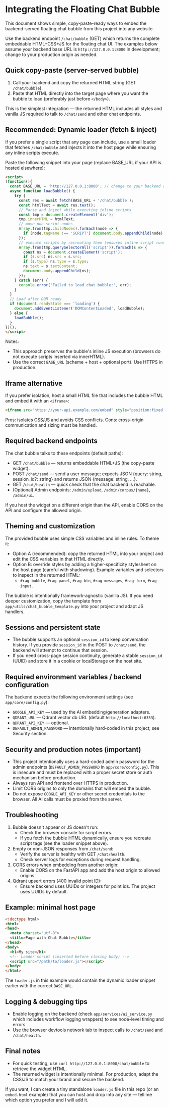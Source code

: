 # Integrating the Floating Chat Bubble

This document shows simple, copy-paste-ready ways to embed the backend-served floating chat bubble from this project into any website.

Use the backend endpoint `/chat/bubble` (GET) which returns the complete embeddable HTML+CSS+JS for the floating chat UI. The examples below assume your backend base URL is `http://127.0.0.1:8000` in development; change to your production origin as needed.

## Quick copy-paste (server-served bubble)

1. Call your backend and copy the returned HTML string (GET `/chat/bubble`).
2. Paste that HTML directly into the target page where you want the bubble to load (preferably just before `</body>`).

This is the simplest integration — the returned HTML includes all styles and vanilla JS required to talk to `/chat/send` and other chat endpoints.

## Recommended: Dynamic loader (fetch & inject)

If you prefer a single script that any page can include, use a small loader that fetches `/chat/bubble` and injects it into the host page while ensuring any inline scripts execute.

Paste the following snippet into your page (replace BASE_URL if your API is hosted elsewhere):

```html
<script>
(function(){
  const BASE_URL = 'http://127.0.0.1:8000'; // change to your backend origin
  async function loadBubble() {
    try {
      const res = await fetch(BASE_URL + '/chat/bubble');
      const htmlText = await res.text();
      // Parse and inject while executing inline scripts
      const tmp = document.createElement('div');
      tmp.innerHTML = htmlText;
      // move non-script nodes
      Array.from(tmp.childNodes).forEach(node => {
        if (node.tagName !== 'SCRIPT') document.body.appendChild(node);
      });
      // execute scripts by recreating them (ensures inline script runs)
      Array.from(tmp.querySelectorAll('script')).forEach(s => {
        const ns = document.createElement('script');
        if (s.src) ns.src = s.src;
        if (s.type) ns.type = s.type;
        ns.text = s.textContent;
        document.body.appendChild(ns);
      });
    } catch (err) {
      console.error('Failed to load chat bubble:', err);
    }
  }
  // Load after DOM ready
  if (document.readyState === 'loading') {
    document.addEventListener('DOMContentLoaded', loadBubble);
  } else {
    loadBubble();
  }
})();
</script>
```

Notes:

- This approach preserves the bubble's inline JS execution (browsers do not execute scripts inserted via innerHTML).
- Use the correct `BASE_URL` (scheme + host + optional port). Use HTTPS in production.

## Iframe alternative

If you prefer isolation, host a small HTML file that includes the bubble HTML and embed it with an `<iframe>`:

```html
<iframe src="https://your-api.example.com/embed" style="position:fixed;right:20px;bottom:20px;width:360px;height:520px;border:none;z-index:99999;"></iframe>
```

Pros: isolates CSS/JS and avoids CSS conflicts. Cons: cross-origin communication and sizing must be handled.

## Required backend endpoints

The chat bubble talks to these endpoints (default paths):

- GET `/chat/bubble` — returns embeddable HTML+JS (the copy-paste widget).
- POST `/chat/send` — send a user message; expects JSON {query: string, session_id?: string} and returns JSON {message: string, ...}.
- GET `/chat/health` — quick check that the chat backend is reachable.
- (Optional) Admin endpoints: `/admin/upload`, `/admin/corpus/{name}`, `/admin/ui`.

If you host the widget on a different origin than the API, enable CORS on the API and configure the allowed origin.

## Theming and customization

The provided bubble uses simple CSS variables and inline rules. To theme it:

- Option A (recommended): copy the returned HTML into your project and edit the CSS variables in that HTML directly.
- Option B: override styles by adding a higher-specificity stylesheet on the host page (careful with shadowing). Example variables and selectors to inspect in the returned HTML:
  - `#rag-bubble`, `#rag-panel`, `#rag-btn`, `#rag-messages`, `#rag-form`, `#rag-input`.

The bubble is intentionally framework-agnostic (vanilla JS). If you need deeper customization, copy the template from `app/utils/chat_bubble_template.py` into your project and adapt JS handlers.

## Sessions and persistent state

- The bubble supports an optional `session_id` to keep conversation history. If you provide `session_id` in the POST to `/chat/send`, the backend will attempt to continue that session.
- If you need cross-page session continuity, generate a stable `session_id` (UUID) and store it in a cookie or localStorage on the host site.

## Required environment variables / backend configuration

The backend expects the following environment settings (see `app/core/config.py`):

- `GOOGLE_API_KEY` — used by the AI embedding/generation adapters.
- `QDRANT_URL` — Qdrant vector db URL (default `http://localhost:6333`).
- `QDRANT_API_KEY` — optional.
- `DEFAULT_ADMIN_PASSWORD` — intentionally hard-coded in this project; see Security section.

## Security and production notes (important)

- This project intentionally uses a hard-coded admin password for the admin endpoints (`DEFAULT_ADMIN_PASSWORD` in `app/core/config.py`). This is insecure and must be replaced with a proper secret store or auth mechanism before production.
- Always run API and frontend over HTTPS in production.
- Limit CORS origins to only the domains that will embed the bubble.
- Do not expose `GOOGLE_API_KEY` or other secret credentials to the browser. All AI calls must be proxied from the server.

## Troubleshooting

1. Bubble doesn't appear or JS doesn't run:
   - Check the browser console for script errors.
   - If you fetch the bubble HTML dynamically, ensure you recreate script tags (see the loader snippet above).
2. Empty or non-JSON responses from `/chat/send`:
   - Verify the server is healthy with GET `/chat/health`.
   - Check server logs for exceptions during request handling.
3. CORS errors when embedding from another origin:
   - Enable CORS on the FastAPI app and add the host origin to allowed origins.
4. Qdrant upsert errors (400 invalid point ID):
   - Ensure backend uses UUIDs or integers for point ids. The project uses UUIDs by default.

## Example: minimal host page

```html
<!doctype html>
<html>
<head>
  <meta charset="utf-8">
  <title>Page with Chat Bubble</title>
</head>
<body>
  <h1>My site</h1>
  <!-- Loader script (inserted before closing body) -->
  <script src="/path/to/loader.js"></script>
</body>
</html>
```

The `loader.js` in this example would contain the dynamic loader snippet earlier with the correct `BASE_URL`.

## Logging & debugging tips

- Enable logging on the backend (check `app/services/ai_service.py` which includes workflow logging wrappers) to see node-level timing and errors.
- Use the browser devtools network tab to inspect calls to `/chat/send` and `/chat/health`.

## Final notes

- For quick testing, use `curl http://127.0.0.1:8000/chat/bubble` to retrieve the widget HTML.
- The returned widget is intentionally minimal. For production, adapt the CSS/JS to match your brand and secure the backend.

If you want, I can create a tiny standalone `loader.js` file in this repo (or an `embed.html` example) that you can host and drop into any site — tell me which option you prefer and I will add it.
